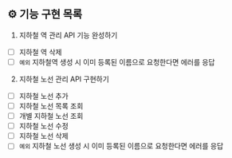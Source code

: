 ## ⚙ 기능 구현 목록

1. 지하철 역 관리 API 기능 완성하기

- [ ] 지하철 역 삭제
- [ ] `예외` 지하철역 생성 시 이미 등록된 이름으로 요청한다면 에러를 응답

2. 지하철 노선 관리 API 구현하기

- [ ] 지하철 노선 추가
- [ ] 지하철 노선 목록 조회
- [ ] 개별 지하철 노선 조회
- [ ] 지하철 노선 수정
- [ ] 지하철 노선 삭제
- [ ] `예외` 지하철 노선 생성 시 이미 등록된 이름으로 요청한다면 에러를 응답
